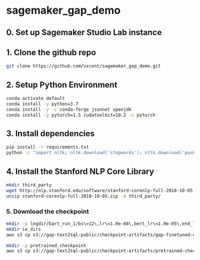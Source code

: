 # sagemaker_gap_demo

## 0. Set up Sagemaker Studio Lab instance 

## 1. Clone the github repo
```bash
git clone https://github.com/vxcent/sagemaker_gap_demo.git
```

## 2. Setup Python Environment
```bash 
conda activate default
conda install -y python=3.7
conda install -y -c conda-forge jsonnet openjdk
conda install -y pytorch=1.5 cudatoolkit=10.2 -c pytorch
```
## 3. Install dependencies
```bash
pip install -r requirements.txt
python -c "import nltk; nltk.download('stopwords'); nltk.download('punkt')"
```


## 4. Install the Stanford NLP Core Library
```bash
mkdir third_party
wget http://nlp.stanford.edu/software/stanford-corenlp-full-2018-10-05.zip
unzip stanford-corenlp-full-2018-10-05.zip -d third_party/
```

### 5. Download the checkpoint
```bash
mkdir -p logdir/bart_run_1/bs\=12\,lr\=1.0e-04\,bert_lr\=1.0e-05\,end_lr\=0e0\,att\=1/
mkdir ie_dirs
aws s3 cp s3://gap-text2sql-public/checkpoint-artifacts/gap-finetuned-checkpoint logdir/bart_run_1/bs\=12\,lr\=1.0e-04\,bert_lr\=1.0e-05\,end_lr\=0e0\,att\=1/model_checkpoint-00041000

mkdir -p pretrained_checkpoint
aws s3 cp s3://gap-text2sql-public/checkpoint-artifacts/pretrained-checkpoint pretrained_checkpoint/pytorch_model.bin
```